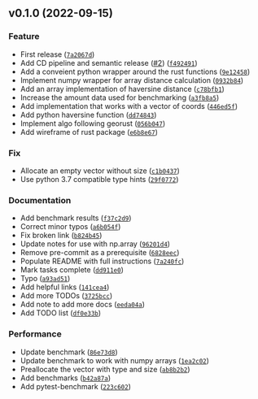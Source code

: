<!--next-version-placeholder-->

## v0.1.0 (2022-09-15)
### Feature
* First release ([`7a2067d`](https://github.com/mblackgeo/fast-haversine/commit/7a2067dd9688017609463f93df26d2acc388d69a))
* Add CD pipeline and semantic release ([#2](https://github.com/mblackgeo/fast-haversine/issues/2)) ([`f492491`](https://github.com/mblackgeo/fast-haversine/commit/f492491062fe919a6a6b67ae46621917d379993e))
* Add a conveient python wrapper around the rust functions ([`9e12458`](https://github.com/mblackgeo/fast-haversine/commit/9e12458ca4cf495db090e6a571c6142d3b0ef2f6))
* Implement numpy wrapper for array distance calculation ([`0932b84`](https://github.com/mblackgeo/fast-haversine/commit/0932b848ef03a6a0bf9fbe80d1eb58b3a64b5b09))
* Add an array implementation of haversine distance ([`c78bfb1`](https://github.com/mblackgeo/fast-haversine/commit/c78bfb11e805e0b4408610c9fb578989827431ba))
* Increase the amount data used for benchmarking ([`a3fb8a5`](https://github.com/mblackgeo/fast-haversine/commit/a3fb8a552cb654cff8d7142f0403c8b0b11e6fe9))
* Add implementation that works with a vector of coords ([`446ed5f`](https://github.com/mblackgeo/fast-haversine/commit/446ed5f0f605fb6f4603f89d9261d10dc8d494a2))
* Add python haversine function ([`dd74843`](https://github.com/mblackgeo/fast-haversine/commit/dd74843c80e38452d193dc2574d7874ad56006bb))
* Implement algo following georust ([`056b047`](https://github.com/mblackgeo/fast-haversine/commit/056b047c61ab97b4fd59a6aa2cc06e7469a9d933))
* Add wireframe of rust package ([`e6b8e67`](https://github.com/mblackgeo/fast-haversine/commit/e6b8e67d99b6f1c8edcfa817ead4bedb31f4ef0b))

### Fix
* Allocate an empty vector without size ([`c1b0437`](https://github.com/mblackgeo/fast-haversine/commit/c1b04371f3b973af0a6014aca5830f3bd59e7d16))
* Use python 3.7 compatible type hints ([`29f0772`](https://github.com/mblackgeo/fast-haversine/commit/29f07721faec6d3581a4c448273c5151682af638))

### Documentation
* Add benchmark results ([`f37c2d9`](https://github.com/mblackgeo/fast-haversine/commit/f37c2d99cd65921ce3b26e0aacdd3236ce58e819))
* Correct minor typos ([`a6b054f`](https://github.com/mblackgeo/fast-haversine/commit/a6b054fba9fed2181ce620f7de47dcdeda125c04))
* Fix broken link ([`b824b45`](https://github.com/mblackgeo/fast-haversine/commit/b824b45291742de0d183849189af4b898f76c4f4))
* Update notes for use with np.array ([`96201d4`](https://github.com/mblackgeo/fast-haversine/commit/96201d4a264edce9f8633c7d2e19d59a5b908503))
* Remove pre-commit as a prerequisite ([`6828eec`](https://github.com/mblackgeo/fast-haversine/commit/6828eec1acd816e65d0168b0b0ccf5a352358ee6))
* Populate README with full instructions ([`7a240fc`](https://github.com/mblackgeo/fast-haversine/commit/7a240fc5a7851d9ffbf90a37008b37141ed287b3))
* Mark tasks complete ([`dd911e0`](https://github.com/mblackgeo/fast-haversine/commit/dd911e0a3fd7a7a47f3ba549e8345dd0bf6e1432))
* Typo ([`a93ad51`](https://github.com/mblackgeo/fast-haversine/commit/a93ad517db6df30b7a3d993b0f29ba72d181076d))
* Add helpful links ([`141cea4`](https://github.com/mblackgeo/fast-haversine/commit/141cea431cd295703fc73bf91d10155d8e64724e))
* Add more TODOs ([`3725bcc`](https://github.com/mblackgeo/fast-haversine/commit/3725bcc218eb6414756f07bdb55afd031ec4090c))
* Add note to add more docs ([`eeda04a`](https://github.com/mblackgeo/fast-haversine/commit/eeda04a0ae6d33b56408414966d4692d9bba9b47))
* Add TODO list ([`df0e33b`](https://github.com/mblackgeo/fast-haversine/commit/df0e33bd5093ed101aca775cce095e4907d093eb))

### Performance
* Update benchmark ([`86e73d8`](https://github.com/mblackgeo/fast-haversine/commit/86e73d813285bee1d71a28e759658006cba75bc5))
* Update benchmark to work with numpy arrays ([`1ea2c02`](https://github.com/mblackgeo/fast-haversine/commit/1ea2c02cec1da538f76487ec2fef98d07cd1e6d9))
* Preallocate the vector with type and size ([`ab8b2b2`](https://github.com/mblackgeo/fast-haversine/commit/ab8b2b24e9c3fe809fd367b92dda86a94d71b60d))
* Add benchmarks ([`b42a87a`](https://github.com/mblackgeo/fast-haversine/commit/b42a87adfcbeb2e1c039528a602f43d609c7c06c))
* Add pytest-benchmark ([`223c602`](https://github.com/mblackgeo/fast-haversine/commit/223c6026aa4925e8f2c34e1082a8ea7ca814a5b5))